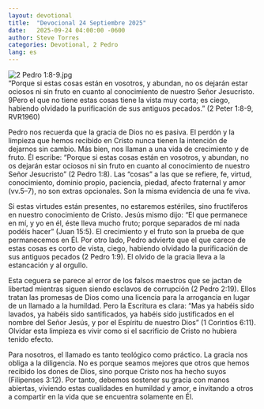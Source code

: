 ```yaml
---
layout: devotional
title:  "Devocional 24 Septiembre 2025"
date:   2025-09-24 04:00:00 -0600
author: Steve Torres
categories: Devotional, 2 Pedro
lang: es
---
```

<img src="https://sitemedia.esteeb.com/file/esteebcomsitemedia/devotional_images/2+Peter/ES-2Pe-1_8-9.jpg?raw=true" alt="2 Pedro 1:8-9.jpg" style="max-width: 100%; height: auto;">

<div class="scripture">
   “Porque si estas cosas están en vosotros, y abundan, no os dejarán estar ociosos ni sin fruto en cuanto al conocimiento de nuestro Señor Jesucristo. 9Pero el que no tiene estas cosas tiene la vista muy corta; es ciego, habiendo olvidado la purificación de sus antiguos pecados.” (2 Peter 1:8-9, RVR1960)
</div>

Pedro nos recuerda que la gracia de Dios no es pasiva. El perdón y la limpieza que hemos recibido en Cristo nunca tienen la intención de dejarnos sin cambio. Más bien, nos llaman a una vida de crecimiento y de fruto. Él escribe: “Porque si estas cosas están en vosotros, y abundan, no os dejarán estar ociosos ni sin fruto en cuanto al conocimiento de nuestro Señor Jesucristo” (2 Pedro 1:8). Las “cosas” a las que se refiere, fe, virtud, conocimiento, dominio propio, paciencia, piedad, afecto fraternal y amor (vv.5–7), no son extras opcionales. Son la misma evidencia de una fe viva.

Si estas virtudes están presentes, no estaremos estériles, sino fructíferos en nuestro conocimiento de Cristo. Jesús mismo dijo: “El que permanece en mí, y yo en él, éste lleva mucho fruto; porque separados de mí nada podéis hacer” (Juan 15:5). El crecimiento y el fruto son la prueba de que permanecemos en Él. Por otro lado, Pedro advierte que el que carece de estas cosas es corto de vista, ciego, habiendo olvidado la purificación de sus antiguos pecados (2 Pedro 1:9). El olvido de la gracia lleva a la estancación y al orgullo.

Esta ceguera se parece al error de los falsos maestros que se jactan de libertad mientras siguen siendo esclavos de corrupción (2 Pedro 2:19). Ellos tratan las promesas de Dios como una licencia para la arrogancia en lugar de un llamado a la humildad. Pero la Escritura es clara: “Mas ya habéis sido lavados, ya habéis sido santificados, ya habéis sido justificados en el nombre del Señor Jesús, y por el Espíritu de nuestro Dios” (1 Corintios 6:11). Olvidar esta limpieza es vivir como si el sacrificio de Cristo no hubiera tenido efecto.

Para nosotros, el llamado es tanto teológico como práctico. La gracia nos obliga a la diligencia. No es porque seamos mejores que otros que hemos recibido los dones de Dios, sino porque Cristo nos ha hecho suyos (Filipenses 3:12). Por tanto, debemos sostener su gracia con manos abiertas, viviendo estas cualidades en humildad y amor, e invitando a otros a compartir en la vida que se encuentra solamente en Él.
